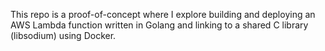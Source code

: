 This repo is a proof-of-concept where I explore building and deploying an AWS Lambda function written in Golang and linking to a shared C library (libsodium) using Docker.